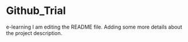 # Github_Trial
e-learning
I am editing the README file. Adding some more details about the project description.
